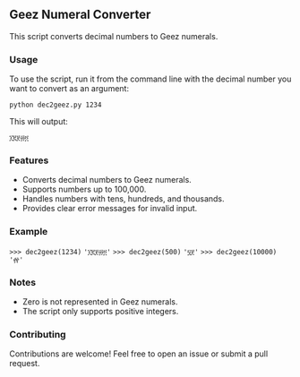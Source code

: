 ## Geez Numeral Converter

This script converts decimal numbers to Geez numerals.

### Usage

To use the script, run it from the command line with the decimal number you want to convert as an argument:

`python dec2geez.py 1234`


This will output:

`፲፪፻፴፬`


### Features

- Converts decimal numbers to Geez numerals.
- Supports numbers up to 100,000.
- Handles numbers with tens, hundreds, and thousands.
- Provides clear error messages for invalid input.

### Example

`>>> dec2geez(1234)`
`'፲፪፻፴፬'`
`>>> dec2geez(500)`
`'፶፻'`
`>>> dec2geez(10000)`
`'፼'`

### Notes

- Zero is not represented in Geez numerals.
- The script only supports positive integers.

### Contributing

Contributions are welcome! Feel free to open an issue or submit a pull request.
